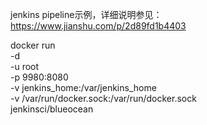 jenkins pipeline示例，详细说明参见：https://www.jianshu.com/p/2d89fd1b4403

docker run \
  -d \
  -u root \
  -p 9980:8080 \
  -v jenkins_home:/var/jenkins_home \
  -v /var/run/docker.sock:/var/run/docker.sock \
  jenkinsci/blueocean
